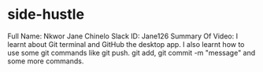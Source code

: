 # side-hustle
Full Name: Nkwor Jane Chinelo
Slack ID: Jane126
Summary Of Video: I learnt about Git terminal and GitHub the desktop app. I also learnt how to use some git commands like git push. git add, git commit -m "message" and some more commands. 
